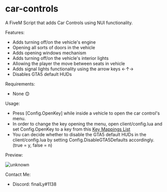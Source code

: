 # car-controls
A FiveM Script that adds Car Controls using NUI functionality.

Features:
- Adds turning off/on the vehicle's engine
- Opening all sorts of doors in the vehicle
- Adds opening windows mechanism
- Adds turning off/on the vehicle's interior lights
- Allowing the player the move between seats in vehicle
- Adds signal lights functionality using the arrow keys ←↑→
- Disables GTA5 default HUDs

Requirements:
- None 😊

Usage:
- Press [Config.OpenKey] while inside a vehicle to open the car control's menu.
- In order to change the key opening the menu, open client/config.lua and set Config.OpenKey to a key from this [Key Mappings List](https://docs.fivem.net/docs/game-references/input-mapper-parameter-ids/keyboard/)
- You can decide whether to disable the GTA5 default HUDs in the client/config.lua by setting Config.DisableGTA5Defaults accordingly. (true = y, false = n)

Preview:

![unknown](https://i.ibb.co/6ytPxRS/image.png)

Contact Me:
- Discord: finalLy#1138
